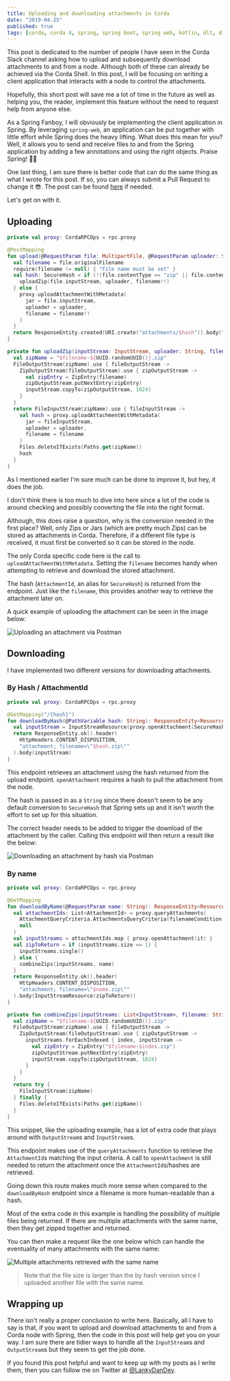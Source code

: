 ```yaml
---
title: Uploading and downloading attachments in Corda
date: "2019-04-25"
published: true
tags: [corda, corda 4, spring, spring boot, spring web, kotlin, dlt, distributed ledger technology, blockchain]
---
```


This post is dedicated to the number of people I have seen in the Corda Slack channel asking how to upload and subsequently download attachments to and from a node. Although both of these can already be achieved via the Corda Shell. In this post, I will be focusing on writing a client application that interacts with a node to control the attachments.

Hopefully, this short post will save me a lot of time in the future as well as helping you, the reader, implement this feature without the need to request help from anyone else.

As a Spring Fanboy, I will obviously be implementing the client application in Spring. By leveraging `spring-web`, an application can be put together with little effort while Spring does the heavy lifting. What does this mean for you? Well, it allows you to send and receive files to and from the Spring application by adding a few annotations and using the right objects. Praise Spring! 🙌🙏

One last thing, I am sure there is better code that can do the same thing as what I wrote for this post. If so, you can always submit a Pull Request to change it 😎. The post can be found [here](https://github.com/lankydan/lankydanblog-jamstack/blob/master/content/blog/2019/corda-attachment-download/index.md) if needed.

Let's get on with it.

## Uploading

```kotlin
private val proxy: CordaRPCOps = rpc.proxy

@PostMapping
fun upload(@RequestParam file: MultipartFile, @RequestParam uploader: String): ResponseEntity<String> {
  val filename = file.originalFilename
  require(filename != null) { "File name must be set" }
  val hash: SecureHash = if (!(file.contentType == "zip" || file.contentType == "jar")) {
    uploadZip(file.inputStream, uploader, filename!!)
  } else {
    proxy.uploadAttachmentWithMetadata(
      jar = file.inputStream,
      uploader = uploader,
      filename = filename!!
    )
  }
  return ResponseEntity.created(URI.create("attachments/$hash")).body("Attachment uploaded with hash - $hash")
}

private fun uploadZip(inputStream: InputStream, uploader: String, filename: String): AttachmentId {
  val zipName = "$filename-${UUID.randomUUID()}.zip"
  FileOutputStream(zipName).use { fileOutputStream ->
    ZipOutputStream(fileOutputStream).use { zipOutputStream ->
      val zipEntry = ZipEntry(filename)
      zipOutputStream.putNextEntry(zipEntry)
      inputStream.copyTo(zipOutputStream, 1024)
    }
  }
  return FileInputStream(zipName).use { fileInputStream ->
    val hash = proxy.uploadAttachmentWithMetadata(
      jar = fileInputStream,
      uploader = uploader,
      filename = filename
    )
    Files.deleteIfExists(Paths.get(zipName))
    hash
  }
}
```

As I mentioned earlier I'm sure much can be done to improve it, but hey, it does the job.

I don't think there is too much to dive into here since a lot of the code is around checking and possibly converting the file into the right format.

Although, this does raise a question, why is the conversion needed in the first place? Well, only Zips or Jars (which are pretty much Zips) can be stored as attachments in Corda. Therefore, if a different file type is received, it must first be converted so it can be stored in the node.

The only Corda specific code here is the call to `uploadAttachmentWithMetadata`. Setting the `filename` becomes handy when attempting to retrieve and download the stored attachment.

The hash (`AttachmentId`, an alias for `SecureHash`) is returned from the endpoint. Just like the `filename`, this provides another way to retrieve the attachment later on.

A quick example of uploading the attachment can be seen in the image below:

![Uploading an attachment via Postman](upload.png)

## Downloading

I have implemented two different versions for downloading attachments.

### By Hash / AttachmentId

```kotlin
private val proxy: CordaRPCOps = rpc.proxy

@GetMapping("/{hash}")
fun downloadByHash(@PathVariable hash: String): ResponseEntity<Resource> {
  val inputStream = InputStreamResource(proxy.openAttachment(SecureHash.parse(hash)))
  return ResponseEntity.ok().header(
    HttpHeaders.CONTENT_DISPOSITION,
    "attachment; filename=\"$hash.zip\""
  ).body(inputStream)
}
```

This endpoint retrieves an attachment using the hash returned from the upload endpoint. `openAttachment` requires a hash to pull the attachment from the node.

The hash is passed in as a `String` since there doesn't seem to be any default conversion to `SecureHash` that Spring sets up and it isn't worth the effort to set up for this situation.

The correct header needs to be added to trigger the download of the attachment by the caller. Calling this endpoint will then return a result like the below:

![Downloading an attachment by hash via Postman](by-hash.png)

### By name

```kotlin
private val proxy: CordaRPCOps = rpc.proxy

@GetMapping
fun downloadByName(@RequestParam name: String): ResponseEntity<Resource> {
  val attachmentIds: List<AttachmentId> = proxy.queryAttachments(
    AttachmentQueryCriteria.AttachmentsQueryCriteria(filenameCondition = Builder.equal(name)),
    null
  )
  val inputStreams = attachmentIds.map { proxy.openAttachment(it) }
  val zipToReturn = if (inputStreams.size == 1) {
    inputStreams.single()
  } else {
    combineZips(inputStreams, name)
  }
  return ResponseEntity.ok().header(
    HttpHeaders.CONTENT_DISPOSITION,
    "attachment; filename=\"$name.zip\""
  ).body(InputStreamResource(zipToReturn))
}

private fun combineZips(inputStreams: List<InputStream>, filename: String): InputStream {
  val zipName = "$filename-${UUID.randomUUID()}.zip"
  FileOutputStream(zipName).use { fileOutputStream ->
    ZipOutputStream(fileOutputStream).use { zipOutputStream ->
      inputStreams.forEachIndexed { index, inputStream ->
        val zipEntry = ZipEntry("$filename-$index.zip")
        zipOutputStream.putNextEntry(zipEntry)
        inputStream.copyTo(zipOutputStream, 1024)
      }
    }
  }
  return try {
    FileInputStream(zipName)
  } finally {
    Files.deleteIfExists(Paths.get(zipName))
  }
}
```

This snippet, like the uploading example, has a lot of extra code that plays around with `OutputStream`s and `InputStream`s.

This endpoint makes use of the `queryAttachments` function to retrieve the `AttachmentId`s matching the input criteria. A call to `openAttachment` is still needed to return the attachment once the `AttachmentId`s/hashes are retrieved. 

Going down this route makes much more sense when compared to the `downloadByHash` endpoint since a filename is more human-readable than a hash.

Most of the extra code in this example is handling the possibility of multiple files being returned. If there are multiple attachments with the same name, then they get zipped together and returned.

You can then make a request like the one below which can handle the eventuality of many attachments with the same name:

![Multiple attachments retrieved with the same name](by-name-multiple-attachments.png)

> Note that the file size is larger than the by hash version since I uploaded another file with the same name.

## Wrapping up

There isn't really a proper conclusion to write here. Basically, all I have to say is that, if you want to upload and download attachments to and from a Corda node with Spring, then the code in this post will help get you on your way. I am sure there are tidier ways to handle all the `InputStream`s and `OutputStream`s but they seem to get the job done.

If you found this post helpful and want to keep up with my posts as I write them, then you can follow me on Twitter at [@LankyDanDev](https://twitter.com/lankydandev).
